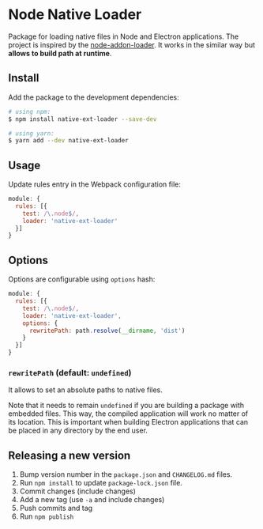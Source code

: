 # Node Native Loader

Package for loading native files in Node and Electron applications. The project is inspired by the [node-addon-loader](https://github.com/ushu/node-addon-loader). It works in the similar way but **allows to build path at runtime**.

## Install

Add the package to the development dependencies:

```bash
# using npm:
$ npm install native-ext-loader --save-dev

# using yarn:
$ yarn add --dev native-ext-loader
```

## Usage

Update rules entry in the Webpack configuration file:

```js
module: {
  rules: [{
    test: /\.node$/,
    loader: 'native-ext-loader'
  }]
}
```

## Options

Options are configurable using `options` hash:

```js
module: {
  rules: [{
    test: /\.node$/,
    loader: 'native-ext-loader',
    options: {
      rewritePath: path.resolve(__dirname, 'dist')
    }
  }]
}
```

### `rewritePath` (default: `undefined`)

It allows to set an absolute paths to native files.

Note that it needs to remain `undefined` if you are building a package with embedded files. This way, the compiled application will work no matter of its location. This is important when building Electron applications that can be placed in any directory by the end user.

## Releasing a new version

1. Bump version number in the `package.json` and `CHANGELOG.md` files.
1. Run `npm install` to update `package-lock.json` file.
1. Commit changes (include changes)
1. Add a new tag (use `-a` and include changes)
1. Push commits and tag
1. Run `npm publish`

